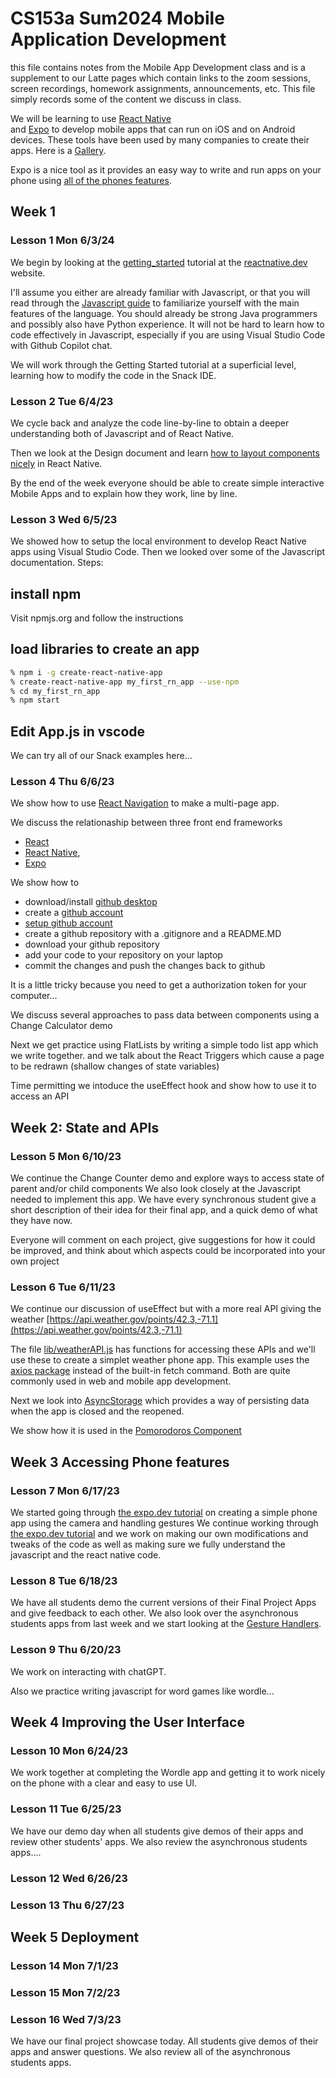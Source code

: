 # CS153a Sum2024  Mobile Application Development
this file contains notes from the Mobile App Development class
and is a supplement to our Latte pages which contain links to the
zoom sessions, screen recordings, homework assignments, announcements,
etc. This file simply records some of the content we discuss in class.

We will be learning to use [React Native](https://reactnative.dev)  
and [Expo](https://docs.expo.dev/) to develop mobile apps
that can run on iOS and on Android devices. These tools have been used
by many companies to create their apps. Here is a [Gallery](https://reactnative.dev/showcase).

Expo is a nice tool as it provides an easy way to write and run apps on your phone
using [all of the phones features](https://docs.expo.dev/versions/latest/).

## Week 1

### Lesson 1 Mon 6/3/24
We begin by looking at the [getting_started](https://reactnative.dev/docs/getting-started) tutorial at the
[reactnative.dev](https://reactnative.dev) website.

I'll assume you either are already familiar with Javascript, 
or that you will read through the [Javascript guide](https://developer.mozilla.org/en-US/docs/Web/JavaScript/Guide)
to familiarize yourself with the main features of the language. 
You should already be strong Java programmers and possibly also have Python experience. 
It will not be hard to learn how to code effectively in Javascript, 
especially if you are using Visual Studio Code with Github Copilot chat.

We will work through the Getting Started tutorial at a superficial level,
learning how to modify the code in the Snack IDE.

### Lesson 2 Tue 6/4/23
We cycle back and  analyze the code line-by-line to obtain a deeper
understanding both of Javascript and of React Native.

Then we look at the Design document and learn [how to layout components nicely](../notes/component_layout.md) in React Native.

By the end of the week everyone should be able to create simple interactive Mobile Apps
and to explain how they work, line by line.

### Lesson 3 Wed 6/5/23
We showed how to setup the local environment to develop React Native apps using Visual Studio Code.
Then we looked over some of the Javascript documentation.
Steps:
## install npm
Visit npmjs.org and follow the instructions

## load libraries to create an app
``` bash
% npm i -g create-react-native-app
% create-react-native-app my_first_rn_app --use-npm
% cd my_first_rn_app
% npm start
```
 ## Edit App.js in vscode
 We can try all of our Snack examples here...


### Lesson 4 Thu 6/6/23
We show how to use [React Navigation](https://reactnavigation.org/) to make a multi-page app.

We discuss the relationaship between three front end frameworks
* [React](https://react.dev)
* [React Native](https://reactnative.dev),
* [Expo](https://docs.expo.dev/)

We show how to 
* download/install [github desktop](https://desktop.github.com/)
* create a [github account](https://github.com)
* [setup github account](https://docs.github.com/en/desktop/installing-and-configuring-github-desktop/installing-and-authenticating-to-github-desktop/about-connections-to-github-in-github-desktop)
* create a github repository with a .gitignore and a README.MD
* download your github repository
* add your code to your repository on your laptop
* commit the changes and push the changes back to github

It is a little tricky because you need to get a authorization token for your computer...

We discuss several approaches to pass data between components using a Change Calculator demo

Next we get practice using FlatLists by writing a simple todo list app which we write together.
and we talk about the React Triggers which cause a page to be redrawn (shallow changes of state variables)

Time permitting we intoduce the useEffect hook and show how to use it to access an API

## Week 2: State and APIs

### Lesson 5 Mon 6/10/23
We continue the Change Counter demo and explore ways to access state of parent and/or child components
We also look closely at the Javascript needed to implement this app.
We have every synchronous student give a short description of their idea for their final app, and a quick demo of what they have now. 

Everyone will comment on each project, give suggestions for how it could be improved, and think about which aspects could be incorporated into your own project

### Lesson 6 Tue 6/11/23
We continue our discussion of useEffect but with a more real API giving the weather 
[https://api.weather.gov/points/42.3,-71.1](https://api.weather.gov/points/42.3,-71.1)

The file [lib/weatherAPI.js](../code/AwesomeProject/lib/weatherAPI.js) has functions for accessing these APIs
and we'll use these to create a simplet weather phone app. This example uses the 
[axios package](https://www.npmjs.com/package/axios) instead of the built-in fetch command. Both are
quite commonly used in web and mobile app development.

Next we look into [AsyncStorage](https://reactnative.dev/docs/asyncstorage) which provides a way
of persisting data when the app is closed and the reopened.

We show how it is used in the [Pomorodoros Component](../code/AwesomeProject/components/Pomorodos.js)


## Week 3 Accessing Phone features

### Lesson 7 Mon 6/17/23
We started going through [the expo.dev tutorial](https://docs.expo.dev/tutorial/introduction/) 
on creating a simple phone app using the camera and handling gestures
We continue working through [the expo.dev tutorial](https://docs.expo.dev/tutorial/introduction/)
and we work on making our own modifications and tweaks of the code as well as making sure we fully 
understand the javascript and the react native code.

### Lesson 8 Tue 6/18/23
We have all students demo the current versions of their Final Project Apps
and give feedback to each other. We also look over the asynchronous students apps from last week
and we start looking at the [Gesture Handlers](https://docs.swmansion.com/react-native-gesture-handler/).  

### Lesson 9 Thu 6/20/23
We work on interacting with chatGPT.

Also we practice writing javascript for word games like wordle...

## Week 4 Improving the User Interface

### Lesson 10 Mon 6/24/23
We work together at completing the Wordle app and getting it to work nicely on the phone
with a clear and easy to use UI.

### Lesson 11 Tue 6/25/23
We have our demo day when all students give demos of their apps and review other students' apps.
We also review the asynchronous students apps....

### Lesson 12 Wed 6/26/23

### Lesson 13 Thu 6/27/23

## Week 5 Deployment

### Lesson 14 Mon 7/1/23

### Lesson 15 Mon 7/2/23

### Lesson 16 Wed 7/3/23
We have our final project showcase today.
All students give demos of their apps and answer questions.
We also review all of the asynchronous students apps.


